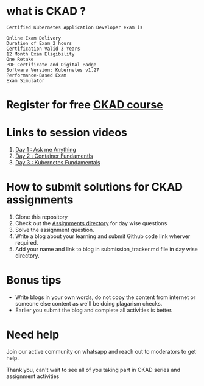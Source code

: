 # what is CKAD ?
```
Certified Kubernetes Application Developer exam is 

Online Exam Delivery
Duration of Exam 2 hours
Certification Valid 3 Years
12 Month Exam Eligibility
One Retake
PDF Certificate and Digital Badge
Software Version: Kubernetes v1.27
Performance-Based Exam
Exam Simulator
```


# Register for free [CKAD course](https://getfitwithsagar.graphy.com/courses/Free-CKAD-Series-64803ac6e4b00d372ab6a817)



# Links to session videos
1. [Day 1 : Ask me Anything](https://getfitwithsagar.graphy.com/s/courses/64803ac6e4b00d372ab6a817/take)
2. [Day 2 : Container Fundamentls](https://getfitwithsagar.graphy.com/s/courses/64803ac6e4b00d372ab6a817/take)
3. [Day 3 : Kubernetes Fundamentals](https://getfitwithsagar.graphy.com/s/courses/64803ac6e4b00d372ab6a817/take)



# How to submit solutions for CKAD assignments
1. Clone this repository
2. Check out the [Assignments directory](./Assignments/) for day wise questions
3. Solve the assignment question.
4. Write a blog about your learning and submit Github code link wherver required.
5. Add your name and link to blog in submission_tracker.md file in day wise directory.



# Bonus tips
- Write blogs in your own words, do not copy the content from internet or someone else content as we'll be doing plagarism checks.
- Earlier you submit the blog and complete all activities is better.



# Need help
Join our active community on whatsapp and reach out to moderators to get help.

Thank you, can't wait to see all of you taking part in CKAD series and assignment activities
